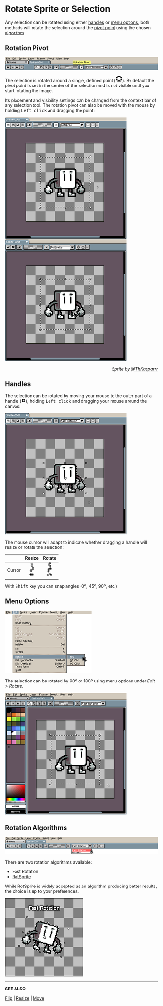 # Rotate Sprite or Selection

Any selection can be rotated using either [handles](rotate.md#handles) or [menu options](rotate.md#menu-options), both methods will rotate the selection around the [pivot point](rotate.md#rotation-pivot) using the chosen [algorithm](rotate.md#rotation-algorithms).

## Rotation Pivot

![Rotation Pivot](rotate/pivot-point-context-bar.png)

The selection is rotated around a single, defined point (![Rotation Pivot](rotate/pivot-point.png)). By default the pivot point is set in the center of the selection and is not visible until you start rotating the image.

Its placement and visibility settings can be changed from the context bar of any selection tool. The rotation pivot can also be moved with the mouse by holding <kbd>Left click</kbd> and dragging the point:

![Rotation Pivot Settings](rotate/pivot-point-settings.gif)
![Moving the Rotation Pivot with the mouse](rotate/pivot-point-mouse-move.gif)

<div style="font-style:italic;text-align:right;">Sprite by <a href="https://twitter.com/ThKasparrr">@ThKasparrr</a></div>

## Handles

The selection can be rotated by moving your mouse to the outer part of a handle (![Handle](rotate/handle.png)), holding <kbd>Left click</kbd> and dragging your mouse around the canvas:

![Rotate Handles](rotate/rotate-handles.gif)

The mouse cursor will adapt to indicate whether dragging a handle will resize or rotate the selection:

|        |                   Resize                   |                   Rotate                   |
| ------ | :----------------------------------------: | :----------------------------------------: |
| Cursor | ![Resize Handle](cursor/resize-handle.png) | ![Rotate Handle](cursor/rotate-handle.png) |

With <kbd>Shift</kbd> key you can snap angles (0º, 45º, 90º, etc.)

## Menu Options

![Edit > Rotate](rotate/edit-rotate.png)

The selection can be rotated by 90º or 180º using menu options under _Edit > Rotate_.

![Rotate Menu Options](rotate/rotate-menu-options.gif)

<!-- TODO: Replace with the cube-only sprite, rotate the sprite whole, then only face -->

## Rotation Algorithms

![Rotation Algorithms](rotate/rotation-algorithms.png)

There are two rotation algorithms available:

- Fast Rotation
- [RotSprite](https://en.wikipedia.org/wiki/Pixel-art_scaling_algorithms#RotSprite)

While RotSprite is widely accepted as an algorithm producing better results, the choice is up to your preferences.

![Fast Rotation vs RotSprite](rotate/rotation-algorithm.gif)

---

**SEE ALSO**

[Flip](flip.md) |
[Resize](resize.md) |
[Move](move-selection.md)
